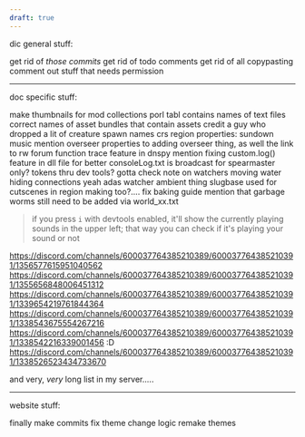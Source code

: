 ```yaml
---
draft: true
---
```

dic general stuff:

get rid of *those commits*
get rid of todo comments
get rid of all copypasting
comment out stuff that needs permission

--------------------------
doc specific stuff:

make thumbnails for mod collections
porl tabl contains names of text files
correct names of asset bundles that contain assets
credit a guy who dropped a lit of creature spawn names
crs region properties: sundown music
mention overseer properties to adding overseer thing, as well the link to rw forum
function trace feature in dnspy
mention fixing custom.log() feature in dll file for better consoleLog.txt
is broadcast for spearmaster only?
tokens thru dev tools? gotta check
note on watchers moving water
hiding connections yeah
adas watcher ambient thing
slugbase used for cutscenes in region making too?....
fix baking guide
mention that garbage worms still need to be added via world_xx.txt
> if you press `i` with devtools enabled, it'll show the currently playing sounds in the upper left; that way you can check if it's playing your sound or not

https://discord.com/channels/600037764385210389/600037764385210391/1356577615951040562
https://discord.com/channels/600037764385210389/600037764385210391/1355656848006451312
https://discord.com/channels/600037764385210389/600037764385210391/1339654219761844364
https://discord.com/channels/600037764385210389/600037764385210391/1338543675554267216
https://discord.com/channels/600037764385210389/600037764385210391/1338542216339001456
:D 
https://discord.com/channels/600037764385210389/600037764385210391/1338526523434733670

and very, *very* long list in my server.....

-------------
website stuff:

finally make commits
fix theme change logic
remake themes